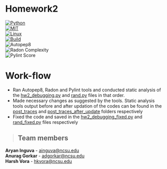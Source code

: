# Homework2
[![Python](https://img.shields.io/badge/Python-3.13-blue?style=for-the-badge&logo=python&logoColor=blue)](https://docs.python.org/3.13/whatsnew/3.13.html)  
[![MIT](https://img.shields.io/badge/License-MIT-red?style=for-the-badge)](https://opensource.org/license/mit)  
[![Linux](https://img.shields.io/badge/Platform-Linux-yellow?style=for-the-badge&logo=linux&logoColor=blue)](https://www.linux.org/)  
[![Build](https://img.shields.io/github/actions/workflow/status/CSC510-YTS/HW1/python-app.yml?style=for-the-badge&logo=pytest&logoColor=green)](https://github.com/CSC510SEFALL2024/Homework1/actions/workflows/pylint.yml)  
![Autopep8](https://img.shields.io/badge/autopep8-check-brightgreen?style=for-the-badge&logoColor=green)    
![Radon Complexity](https://img.shields.io/badge/radon-A--4-brightgreen?style=for-the-badge&logoColor=green)  
![Pylint Score](https://img.shields.io/badge/pylint-10%2F10-brightgreen?style=for-the-badge&logoColor=green)

# Work-flow
* Ran Autopep8, Radon and Pylint tools and conducted static analysis of the [hw2_debugging.py](https://github.com/CSC510SEFALL2024/Homework2/hw2/hw2_debugging.py) and [rand.py](https://github.com/CSC510SEFALL2024/Homework2/hw2/rand.py) files in that order.
* Made necessary changes as suggested by the tools. Static analysis tools output before and after updation of the codes can be found in the [post_traces](https://github.com/CSC510SEFALL2024/Homework2/post_traces) and [post_traces_after_update](https://github.com/CSC510SEFALL2024/Homework2/post_traces_after_update) folders respectively
* Fixed the code and saved in the [hw2_debugging_fixed.py](https://github.com/CSC510SEFALL2024/Homework2/hw2_debugging_fixed.py) and [rand_fixed.py](https://github.com/CSC510SEFALL2024/Homework2/hw2/rand_fixed.py) files respectively

> ## Team members
**Aryan Inguva** - ainguva@ncsu.edu <br />
**Anurag Gorkar** - adgorkar@ncsu.edu <br />
**Harsh Vora** - hkvora@ncsu.edu <br />
